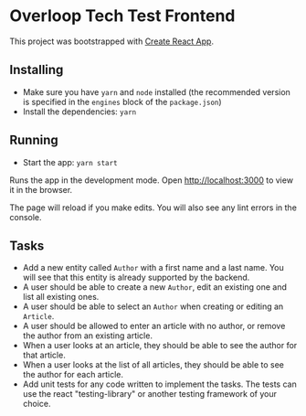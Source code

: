 # Overloop Tech Test Frontend

This project was bootstrapped with [Create React App](https://github.com/facebook/create-react-app).

## Installing

- Make sure you have `yarn` and `node` installed (the recommended version is specified in the `engines` block of the `package.json`)
- Install the dependencies: `yarn`

## Running

- Start the app: `yarn start`

Runs the app in the development mode.
Open [http://localhost:3000](http://localhost:3000) to view it in the browser.

The page will reload if you make edits.
You will also see any lint errors in the console.

## Tasks

- Add a new entity called `Author` with a first name and a last name.
You will see that this entity is already supported by the backend.
- A user should be able to create a new `Author`, edit an existing one and list all existing ones.
- A user should be able to select an `Author` when creating or editing an `Article`.
- A user should be allowed to enter an article with no author, or remove the author from an existing article.
- When a user looks at an article, they should be able to see the author for that article.
- When a user looks at the list of all articles, they should be able to see the author for each article.
- Add unit tests for any code written to implement the tasks. The tests can use the react "testing-library" or another testing framework of your choice.
